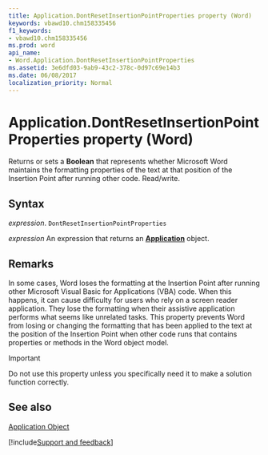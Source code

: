 ```yaml
---
title: Application.DontResetInsertionPointProperties property (Word)
keywords: vbawd10.chm158335456
f1_keywords:
- vbawd10.chm158335456
ms.prod: word
api_name:
- Word.Application.DontResetInsertionPointProperties
ms.assetid: 3e6dfd03-9ab9-43c2-378c-0d97c69e14b3
ms.date: 06/08/2017
localization_priority: Normal
---
```



# Application.DontResetInsertionPointProperties property (Word)

Returns or sets a  **Boolean** that represents whether Microsoft Word maintains the formatting properties of the text at that position of the Insertion Point after running other code. Read/write.


## Syntax

_expression_. `DontResetInsertionPointProperties`

 _expression_ An expression that returns an **[Application](Word.Application.md)** object. 


## Remarks

In some cases, Word loses the formatting at the Insertion Point after running other Microsoft Visual Basic for Applications (VBA) code. When this happens, it can cause difficulty for users who rely on a screen reader application. They lose the formatting when their assistive application performs what seems like unrelated tasks. This property prevents Word from losing or changing the formatting that has been applied to the text at the position of the Insertion Point when other code runs that contains properties or methods in the Word object model.


> [!IMPORTANT] 
> Do not use this property unless you specifically need it to make a solution function correctly.


## See also


[Application Object](Word.Application.md)

[!include[Support and feedback](~/includes/feedback-boilerplate.md)]